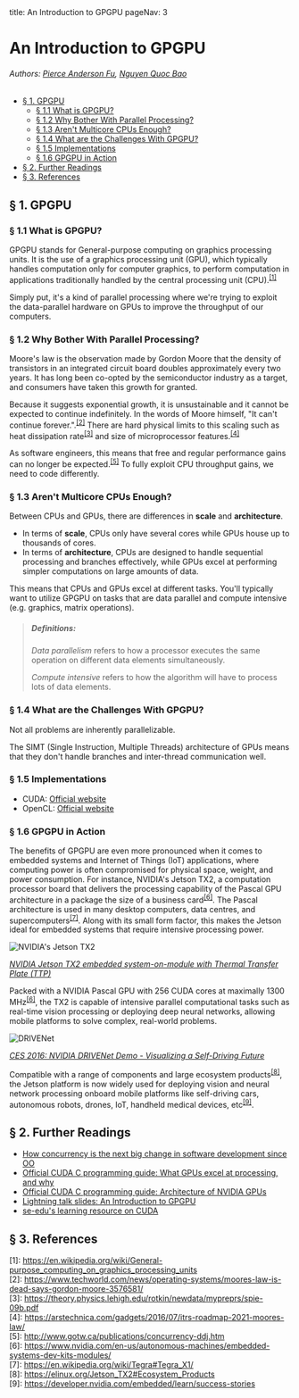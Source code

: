 <frontmatter>
  title: An Introduction to GPGPU
  pageNav: 3
</frontmatter>

<div class="website-content">

# An Introduction to GPGPU

###### Authors: [Pierce Anderson Fu](https://github.com/PierceAndy), [Nguyen Quoc Bao](https://github.com/bqnguyen94)

<box id="article-toc">

* [§ 1. GPGPU‎](#1-gpgpu)
  * [§ 1.1 What is GPGPU?‎](#1-1-what-is-gpgpu)
  * [§ 1.2 Why Bother With Parallel Processing?‎](#1-2-why-bother-with-parallel-processing)
  * [§ 1.3 Aren't Multicore CPUs Enough?‎](#1-3-aren-t-multicore-cpus-enough)
  * [§ 1.4 What are the Challenges With GPGPU?‎](#1-4-what-are-the-challenges-with-gpgpu)
  * [§ 1.5 Implementations‎](#1-5-implementations)
  * [§ 1.6 GPGPU in Action‎](#1-6-gpgpu-in-action)
* [§ 2. Further Readings‎](#2-further-readings)
* [§ 3. References‎](#3-references)
</box>

## § 1. GPGPU

### § 1.1 What is GPGPU?
GPGPU stands for General-purpose computing on graphics processing units. It is the use of a graphics processing unit (GPU), which typically handles computation only for computer graphics, to perform computation in applications traditionally handled by the central processing unit (CPU).<sup>[[1]](#footnote1)</sup>

Simply put, it's a kind of parallel processing where we're trying to exploit the data-parallel hardware on GPUs to improve the throughput of our computers.

### § 1.2 Why Bother With Parallel Processing?
Moore's law is the observation made by Gordon Moore that the density of transistors in an integrated circuit board doubles approximately every two years. It has long been co-opted by the semiconductor industry as a target, and consumers have taken this growth for granted.

Because it suggests exponential growth, it is unsustainable and it cannot be expected to continue indefinitely. In the words of Moore himself, "It can't continue forever.".<sup>[[2]](#footnote2)</sup> There are hard physical limits to this scaling such as heat dissipation rate<sup>[[3]](#footnote3)</sup> and size of microprocessor features.<sup>[[4]](#footnote4)</sup>

As software engineers, this means that free and regular performance gains can no longer be expected.<sup>[[5]](#footnote5)</sup> To fully exploit CPU throughput gains, we need to code differently.

### § 1.3 Aren't Multicore CPUs Enough?
Between CPUs and GPUs, there are differences in **scale** and **architecture**.
- In terms of **scale**, CPUs only have several cores while GPUs house up to thousands of cores.
- In terms of **architecture**, CPUs are designed to handle sequential processing and branches effectively, while GPUs excel at performing simpler computations on large amounts of data.

This means that CPUs and GPUs excel at different tasks. You'll typically want to utilize GPGPU on tasks that are data parallel and compute intensive (e.g. graphics, matrix operations).

> ##### Definitions:
>
> *Data parallelism* refers to how a processor executes the same operation on different data elements simultaneously.
>
> *Compute intensive* refers to how the algorithm will have to process lots of data elements.

### § 1.4 What are the Challenges With GPGPU?
Not all problems are inherently parallelizable.

The SIMT (Single Instruction, Multiple Threads) architecture of GPUs means that they don't handle branches and inter-thread communication well.

### § 1.5 Implementations

- CUDA: [Official website](https://www.nvidia.com/object/cuda_home_new.html)
- OpenCL: [Official website](https://www.khronos.org/opencl/)

### § 1.6 GPGPU in Action
The benefits of GPGPU are even more pronounced when it comes to embedded systems and Internet of Things (IoT) applications, where computing power is often compromised for physical space, weight, and power consumption. For instance, NVIDIA's Jetson TX2, a computation processor board that delivers the processing capability of the Pascal GPU architecture in a package the size of a business card<sup>[[6]](#footnote6)</sup>. The Pascal architecture is used in many desktop computers, data centres, and supercomputers<sup>[[7]](#footnote7)</sup>. Along with its small form factor, this makes the Jetson ideal for embedded systems that require intensive processing power.

![NVIDIA's Jetson TX2](jetson_tx2.jpg "NVIDIA's Jetson TX2")

*[NVIDIA Jetson TX2 embedded system-on-module with Thermal Transfer Plate (TTP)](https://devblogs.nvidia.com/jetson-tx2-delivers-twice-intelligence-edge/)*

Packed with a NVIDIA Pascal GPU with 256 CUDA cores at maximally 1300 MHz<sup>[[6]](#footnote6)</sup>, the TX2 is capable of intensive parallel computational tasks such as real-time vision processing or deploying deep neural networks, allowing mobile platforms to solve complex, real-world problems.

![DRIVENet](drivenet.jpg "NVIDIA DRIVENet Demo")

*[CES 2016: NVIDIA DRIVENet Demo - Visualizing a Self-Driving Future](https://www.youtube.com/watch?v=HJ58dbd5g8g)*

Compatible with a range of components and large ecosystem products<sup>[[8]](#footnote8)</sup>, the Jetson platform is now widely used for deploying vision and neural network processing onboard mobile platforms like self-driving cars, autonomous robots, drones, IoT, handheld medical devices, etc<sup>[[9]](#footnote9)</sup>.

## § 2. Further Readings
- [How concurrency is the next big change in software development since OO](http://www.gotw.ca/publications/concurrency-ddj.htm)
- [Official CUDA C programming guide: What GPUs excel at processing, and why](https://docs.nvidia.com/cuda/cuda-c-programming-guide/#from-graphics-processing-to-general-purpose-parallel-computing)
- [Official CUDA C programming guide: Architecture of NVIDIA GPUs](https://docs.nvidia.com/cuda/cuda-c-programming-guide/#simt-architecture)
- [Lightning talk slides: An Introduction to GPGPU](https://github.com/nus-oss/lightningtalks/issues/10)
- [se-edu's learning resource on CUDA](cuda.html)

## § 3. References

<a name="footnote1">[1]</a>: https://en.wikipedia.org/wiki/General-purpose_computing_on_graphics_processing_units<br />
<a name="footnote2">[2]</a>: https://www.techworld.com/news/operating-systems/moores-law-is-dead-says-gordon-moore-3576581/<br />
<a name="footnote3">[3]</a>: https://theory.physics.lehigh.edu/rotkin/newdata/mypreprs/spie-09b.pdf<br />
<a name="footnote4">[4]</a>: https://arstechnica.com/gadgets/2016/07/itrs-roadmap-2021-moores-law/<br />
<a name="footnote5">[5]</a>: http://www.gotw.ca/publications/concurrency-ddj.htm<br />
<a name="footnote6">[6]</a>: https://www.nvidia.com/en-us/autonomous-machines/embedded-systems-dev-kits-modules/<br />
<a name="footnote7">[7]</a>: https://en.wikipedia.org/wiki/Tegra#Tegra_X1/<br />
<a name="footnote8">[8]</a>: https://elinux.org/Jetson_TX2#Ecosystem_Products<br />
<a name="footnote9">[9]</a>: https://developer.nvidia.com/embedded/learn/success-stories<br />

</div>
